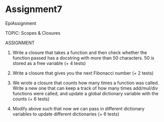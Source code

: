 # Assignment7
EpiAssignment

TOPIC: Scopes & Closures

ASSIGNMENT
1. Write a closure that takes a function and then check whether the function passed has a docstring with more than 50 characters. 50 is stored as a free variable (+ 4 tests)

2. Write a closure that gives you the next Fibonacci number (+ 2 tests)

3. We wrote a closure that counts how many times a function was called. Write a new one that can keep a track of how many times add/mul/div functions were called, and update a global dictionary variable with the counts (+ 6 tests)

4. Modify above such that now we can pass in different dictionary variables to update different dictionaries (+ 6 tests)
